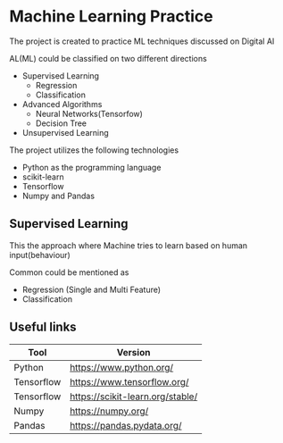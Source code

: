 # Machine Learning Practice

The project is created to practice ML techniques discussed on Digital AI

AL(ML) could be classified on two different directions
- Supervised Learning
	- Regression
	- Classification
- Advanced Algorithms
	- Neural Networks(Tensorfow)
	- Decision Tree
- Unsupervised Learning

The project utilizes the following technologies

- Python as the programming language
- scikit-learn
- Tensorflow
- Numpy and Pandas


## Supervised Learning

This the approach where Machine tries to learn based on human input(behaviour)

Common could be mentioned as

- Regression (Single and Multi Feature)
- Classification

## Useful links

| Tool       | Version                                           |
|------------|---------------------------------------------------|
| Python     | https://www.python.org/ 							 |
| Tensorflow | https://www.tensorflow.org/                		 |
| Tensorflow | https://scikit-learn.org/stable/               	 |
| Numpy      | https://numpy.org/               				 |
| Pandas     | https://pandas.pydata.org/               		 |


